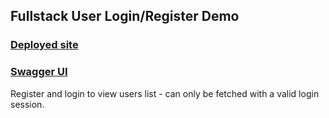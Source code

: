## Fullstack User Login/Register Demo

### [Deployed site](https://login-demo-pm0.herokuapp.com)

### [Swagger UI](https://login-demo-pm0.herokuapp.com/api-docs/)

Register and login to view users list - can only be fetched with a valid login session.
